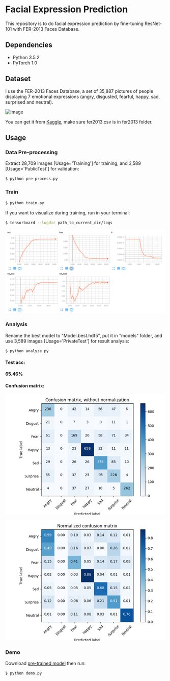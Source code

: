 # Facial Expression Prediction


This repository is to do facial expression prediction by fine-tuning ResNet-101 with FER-2013 Faces Database.


## Dependencies

- Python 3.5.2
- PyTorch 1.0

## Dataset

I use the FER-2013 Faces Database, a set of 35,887 pictures of people displaying 7 emotional expressions (angry, disgusted, fearful, happy, sad, surprised and neutral).

 ![image](https://github.com/foamliu/Facial-Expression-Prediction/raw/master/images/random.png)

You can get it from [Kaggle](https://www.kaggle.com/c/challenges-in-representation-learning-facial-expression-recognition-challenge/data), make sure fer2013.csv is in fer2013 folder.

## Usage

### Data Pre-processing
Extract 28,709 images [Usage='Training'] for training, and 3,589 [Usage='PublicTest'] for validation:
```bash
$ python pre-process.py
```
  
### Train
```bash
$ python train.py
```

If you want to visualize during training, run in your terminal:
```bash
$ tensorboard --logdir path_to_current_dir/logs
```

 ![image](https://github.com/foamliu/Facial-Expression-Prediction-v2/raw/master/images/train.png)



### Analysis
Rename the best model to "Model.best.hdf5", put it in "models" folder, and use 3,589 images [Usage='PrivateTest'] for result analysis:
```bash
$ python analyze.py
```

#### Test acc: 
**65.46%**

#### Confusion matrix:

 ![image](https://github.com/foamliu/Facial-Expression-Prediction-v2/raw/master/images/confusion_matrix_not_normalized.png)

 ![image](https://github.com/foamliu/Facial-Expression-Prediction-v2/raw/master/images/confusion_matrix_normalized.png)


### Demo
Download [pre-trained model](https://github.com/foamliu/Facial-Expression-Prediction-v2/releases/download/v1.0/facial_expression.pt) then run:

```bash
$ python demo.py
```
